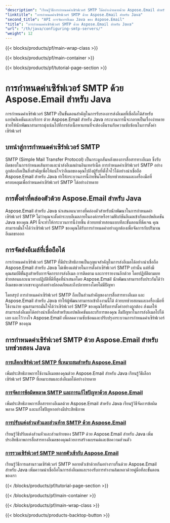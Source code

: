 ```yaml
---
"description": "เรียนรู้วิธีการกำหนดค่าเซิร์ฟเวอร์ SMTP ได้อย่างง่ายดายด้วย Aspose.Email สำหรับ Java บทช่วยสอนแบบทีละขั้นตอนสำหรับการส่งอีเมลอย่างราบรื่น"
"linktitle": "การกำหนดค่าเซิร์ฟเวอร์ SMTP ด้วย Aspose.Email สำหรับ Java"
"second_title": "API การจัดการอีเมล Java ของ Aspose.Email"
"title": "การกำหนดค่าเซิร์ฟเวอร์ SMTP ด้วย Aspose.Email สำหรับ Java"
"url": "/th/java/configuring-smtp-servers/"
"weight": 12
---
```


{{< blocks/products/pf/main-wrap-class >}}

{{< blocks/products/pf/main-container >}}

{{< blocks/products/pf/tutorial-page-section >}}

# การกำหนดค่าเซิร์ฟเวอร์ SMTP ด้วย Aspose.Email สำหรับ Java



การกำหนดค่าเซิร์ฟเวอร์ SMTP เป็นขั้นตอนสำคัญในการรับรองการส่งอีเมลที่เชื่อถือได้สำหรับแอปพลิเคชันและบริการ ด้วย Aspose.Email สำหรับ Java กระบวนการนี้จะกลายเป็นเรื่องง่ายดาย ช่วยให้นักพัฒนาสามารถมุ่งเน้นไปที่การส่งเนื้อหาแทนที่จะต้องดิ้นรนกับความซับซ้อนในการตั้งค่าเซิร์ฟเวอร์

## บทนำสู่การกำหนดค่าเซิร์ฟเวอร์ SMTP

SMTP (Simple Mail Transfer Protocol) เป็นกระดูกสันหลังของการสื่อสารทางอีเมล ซึ่งรับผิดชอบในการกำหนดเส้นทางและนำส่งอีเมลผ่านอินเทอร์เน็ต การกำหนดค่าเซิร์ฟเวอร์ SMTP อย่างถูกต้องถือเป็นสิ่งสำคัญเพื่อให้แน่ใจว่าอีเมลของคุณไปถึงผู้รับที่ตั้งใจไว้ได้อย่างน่าเชื่อถือ Aspose.Email สำหรับ Java ทำให้กระบวนการนี้ง่ายขึ้นโดยให้บทช่วยสอนและเครื่องมือที่ครอบคลุมเพื่อกำหนดค่าเซิร์ฟเวอร์ SMTP ได้อย่างง่ายดาย

## การตั้งค่าที่คล่องตัวด้วย Aspose.Email สำหรับ Java

Aspose.Email สำหรับ Java นำเสนอแนวทางที่คล่องตัวสำหรับนักพัฒนาในการกำหนดค่าเซิร์ฟเวอร์ SMTP ไม่ว่าคุณจะตั้งค่าระบบอีเมลภายในองค์กรหรือรวมฟังก์ชันอีเมลเข้ากับแอปพลิเคชัน Java ของคุณ API นี้จะทำให้กระบวนการนี้ง่ายขึ้น ด้วยบทช่วยสอนแบบทีละขั้นตอนที่ชัดเจน คุณสามารถมั่นใจได้ว่าเซิร์ฟเวอร์ SMTP ของคุณได้รับการกำหนดค่าอย่างถูกต้องเพื่อจัดการกับปริมาณอีเมลขาออก

## การจัดส่งอีเมล์ที่เชื่อถือได้

การกำหนดค่าเซิร์ฟเวอร์ SMTP ที่มีประสิทธิภาพเป็นกุญแจสำคัญในการส่งอีเมลได้อย่างน่าเชื่อถือ Aspose.Email สำหรับ Java ไม่เพียงแต่ช่วยในการตั้งค่าเซิร์ฟเวอร์ SMTP เท่านั้น แต่ยังมีคุณสมบัติขั้นสูงสำหรับการจัดการการส่งอีเมล การติดตาม และการรายงานอีกด้วย โดยปฏิบัติตามบทช่วยสอนและแนวทางปฏิบัติที่ดีที่สุดที่นำเสนอโดย Aspose.Email นักพัฒนาสามารถรับประกันได้ว่าอีเมลของพวกเขาจะถูกส่งอย่างปลอดภัยและถึงปลายทางโดยไม่มีปัญหา

โดยสรุป การกำหนดค่าเซิร์ฟเวอร์ SMTP ถือเป็นส่วนสำคัญของการสื่อสารทางอีเมล และ Aspose.Email สำหรับ Java ทำให้ผู้พัฒนาสามารถเข้าถึงงานนี้ได้ ด้วยบทช่วยสอนและเครื่องมือที่ใช้งานง่าย คุณสามารถมั่นใจได้ว่าเซิร์ฟเวอร์ SMTP ของคุณได้รับการตั้งค่าอย่างถูกต้อง ส่งผลให้สามารถส่งอีเมลได้อย่างน่าเชื่อถือสำหรับแอปพลิเคชันและบริการของคุณ ลืมปัญหาในการส่งอีเมลไปได้เลย และไว้วางใจ Aspose.Email เพื่อลดความซับซ้อนและปรับปรุงกระบวนการกำหนดค่าเซิร์ฟเวอร์ SMTP ของคุณ

## การกำหนดค่าเซิร์ฟเวอร์ SMTP ด้วย Aspose.Email สำหรับบทช่วยสอน Java
### [การเลือกเซิร์ฟเวอร์ SMTP ที่เหมาะสมสำหรับ Aspose.Email](./choosing-the-right-smtp-server/)
เพิ่มประสิทธิภาพการใช้งานอีเมลของคุณด้วย Aspose.Email สำหรับ Java เรียนรู้วิธีเลือกเซิร์ฟเวอร์ SMTP ที่เหมาะสมและส่งอีเมลได้อย่างง่ายดาย
### [การจัดการข้อผิดพลาด SMTP และการแก้ไขปัญหาด้วย Aspose.Email](./handling-smtp-errors-and-troubleshooting/)
เพิ่มประสิทธิภาพการสื่อสารทางอีเมลด้วย Aspose.Email สำหรับ Java เรียนรู้วิธีจัดการข้อผิดพลาด SMTP และแก้ไขปัญหาอย่างมีประสิทธิภาพ
### [การปรับแต่งส่วนหัวและส่วนท้าย SMTP ด้วย Aspose.Email](./customizing-smtp-headers-and-footers/)
เรียนรู้วิธีปรับแต่งส่วนหัวและส่วนท้ายของ SMTP ด้วย Aspose.Email สำหรับ Java เพิ่มประสิทธิภาพการสื่อสารทางอีเมลของคุณด้วยการสร้างแบรนด์และข้อความส่วนตัว
### [การรวมเซิร์ฟเวอร์ SMTP หลายตัวเข้ากับ Aspose.Email](./integrating-multiple-smtp-servers/)
เรียนรู้วิธีการผสานรวมเซิร์ฟเวอร์ SMTP หลายตัวเข้าด้วยกันอย่างราบรื่นด้วย Aspose.Email สำหรับ Java เพิ่มความน่าเชื่อถือในการส่งอีเมลและรองรับการทำงานล้มเหลวด้วยคู่มือทีละขั้นตอนของเรา

{{< /blocks/products/pf/tutorial-page-section >}}

{{< /blocks/products/pf/main-container >}}

{{< /blocks/products/pf/main-wrap-class >}}

{{< blocks/products/products-backtop-button >}}